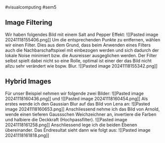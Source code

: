 #visualcomputing #sem5 
## Image Filtering

Wir haben folgendes Bild mit einem Salt and Pepper Effekt:
![[Pasted image 20241118155406.png]]
Um die entsprechenden Punkte zu entfernen, wählen wir einen Filter. Dies aus dem Grund, dass beim Anwenden eines Filters auch die Nachbarschaftspixel mit einbezogen werden und sich dadurch der lokale Noise minimiert bzw. die Ausreisser ausgeglichen werden. Der Filter selbst spielt dabei nicht so eine Rolle, optimal ist einer der das Bild nicht allzu sehr verändert wie bspw. Blur.
![[Pasted image 20241118155342.png]]
## Hybrid Images

Für unser Beispiel nehmen wir folgende zwei Bilder:
![[Pasted image 20241118160436.png]]
und
![[Pasted image 20241118160454.png]]
Als erstes wende ich den Gaussian Blur auf das Bild von Lena an:
![[Pasted image 20241118160653.png]]
Anschliessend nehme ich das Bild von Arnold, wende einen tieferen Gaussschen Weichzeichner an, invertiere die Farben und halbiere die Deckkraft (Hochpassfilter).
![[Pasted image 20241118161258.png]]
Anschliessend lege ich die beiden Ebenen übereinander. Das Endresultat sieht dann wie folgt aus:
![[Pasted image 20241118161818.png]]